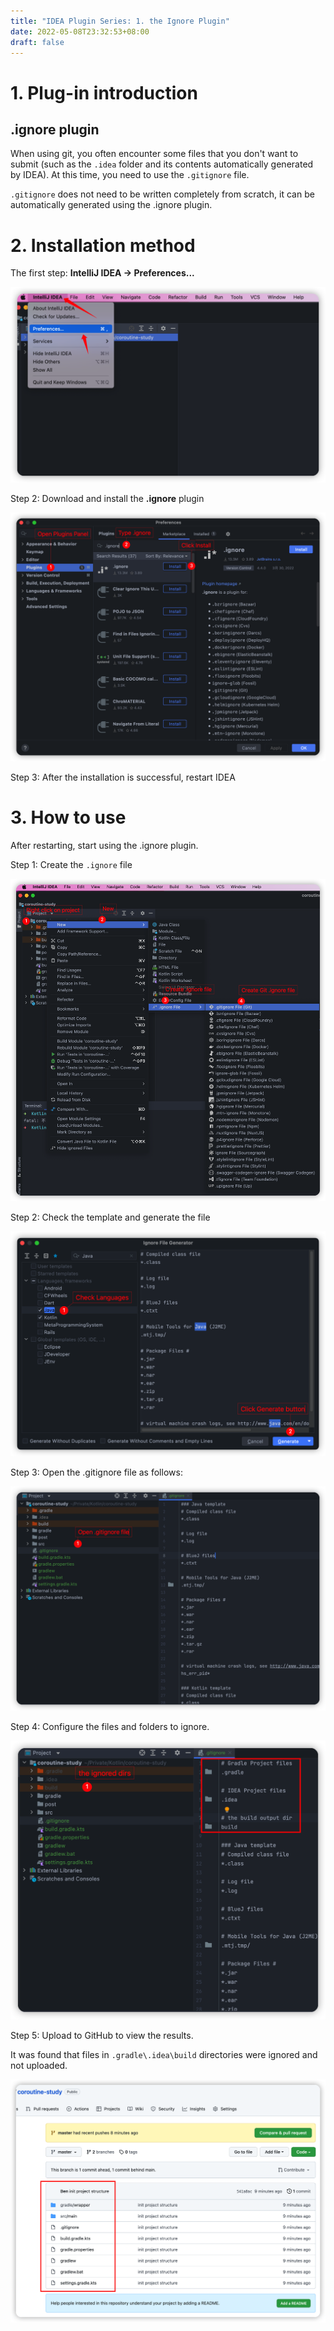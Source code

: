 ```yaml
---
title: "IDEA Plugin Series: 1. the Ignore Plugin"
date: 2022-05-08T23:32:53+08:00
draft: false
---
```


# 1. Plug-in introduction

## .ignore plugin

When using git, you often encounter some files that you don't want to submit (such as the `.idea` folder and its contents automatically generated by IDEA). At this time, you need to use the `.gitignore` file.

`.gitignore` does not need to be written completely from scratch, it can be automatically generated using the .ignore plugin.

# 2. Installation method

The first step: **IntelliJ IDEA -> Preferences...**

![Installation step 1](installation_step_1.png)

Step 2: Download and install the **.ignore** plugin

![Installation step 2](installation_step_2.png)

Step 3: After the installation is successful, restart IDEA



# 3. How to use

After restarting, start using the .ignore plugin.

Step 1: Create the `.ignore` file

![Usage step 1](usage_step_1.png)

Step 2: Check the template and generate the file

![Usage step 2](usage_step_2.png)

Step 3: Open the .gitignore file as follows:

![Usage step 3](usage_step_3.png)

Step 4: Configure the files and folders to ignore.

![Usage step 4](usage_step_4.png)

Step 5: Upload to GitHub to view the results.

It was found that files in `.gradle\.idea\build` directories were ignored and not uploaded.

![Usage step 5](usage_step_5.png)

